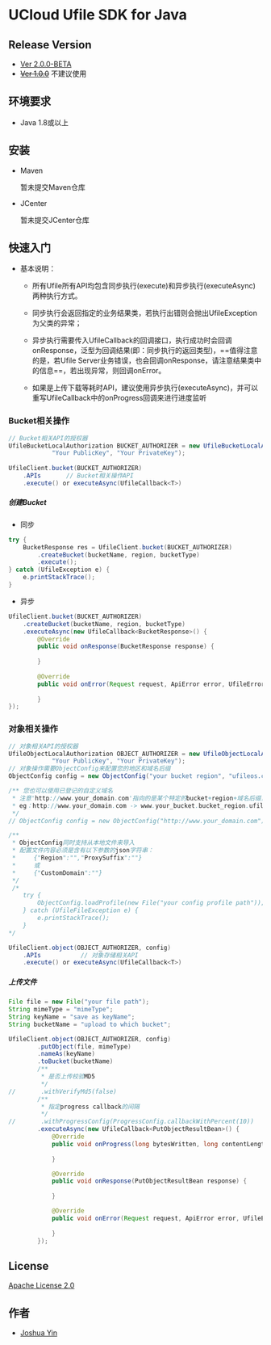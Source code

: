 # UCloud Ufile SDK for Java

## Release Version
- [Ver 2.0.0-BETA](https://github.com/ufilesdk-dev/ufile-javasdk)
- ~~[Ver 1.0.0](https://github.com/ufilesdk-dev/ufile-javasdk/tree/ver-1.0)~~ 不建议使用

## 环境要求
- Java 1.8或以上

## 安装
- Maven

    暂未提交Maven仓库

- JCenter

    暂未提交JCenter仓库

## 快速入门

- 基本说明：
    - 所有Ufile所有API均包含同步执行(execute)和异步执行(executeAsync)两种执行方式。
    
    - 同步执行会返回指定的业务结果类，若执行出错则会抛出UfileException为父类的异常；
    
    - 异步执行需要传入UfileCallback<T>的回调接口，执行成功时会回调onResponse，泛型<T>为回调结果(即：同步执行的返回类型)，==值得注意的是，若Ufile Server业务错误，也会回调onResponse，请注意结果类中的信息==，若出现异常，则回调onError。
    
    - 如果是上传下载等耗时API，建议使用异步执行(executeAsync)，并可以重写UfileCallback中的onProgress回调来进行进度监听

### Bucket相关操作
``` java
// Bucket相关API的授权器
UfileBucketLocalAuthorization BUCKET_AUTHORIZER = new UfileBucketLocalAuthorization(
            "Your PublicKey", "Your PrivateKey");
            
UfileClient.bucket(BUCKET_AUTHORIZER)
    .APIs       // Bucket相关操作API
    .execute() or executeAsync(UfileCallback<T>)
```
##### 创建Bucket

- 同步

``` java
try {
    BucketResponse res = UfileClient.bucket(BUCKET_AUTHORIZER)
        .createBucket(bucketName, region, bucketType)
        .execute();
} catch (UfileException e) {
    e.printStackTrace();
}
```
- 异步

``` java
UfileClient.bucket(BUCKET_AUTHORIZER)
    .createBucket(bucketName, region, bucketType)
    .executeAsync(new UfileCallback<BucketResponse>() {
        @Override
        public void onResponse(BucketResponse response) {
            
        }
    
        @Override
        public void onError(Request request, ApiError error, UfileErrorBean response) {
            
        }
});
```

### 对象相关操作
``` java
// 对象相关API的授权器
UfileObjectLocalAuthorization OBJECT_AUTHORIZER = new UfileObjectLocalAuthorization(
            "Your PublicKey", "Your PrivateKey");
// 对象操作需要ObjectConfig来配置您的地区和域名后缀
ObjectConfig config = new ObjectConfig("your bucket region", "ufileos.com");

/** 您也可以使用已登记的自定义域名
 * 注意'http://www.your_domain.com'指向的是某个特定的bucket+region+域名后缀，
 * eg：http://www.your_domain.com -> www.your_bucket.bucket_region.ufileos.com
 */
// ObjectConfig config = new ObjectConfig("http://www.your_domain.com");

/**
 * ObjectConfig同时支持从本地文件来导入
 * 配置文件内容必须是含有以下参数的json字符串：
 *     {"Region":"","ProxySuffix":""} 
 *     或
 *     {"CustomDomain":""}
 */
 /*
    try {
        ObjectConfig.loadProfile(new File("your config profile path"));
    } catch (UfileFileException e) {
        e.printStackTrace();
    }
*/

UfileClient.object(OBJECT_AUTHORIZER, config)
    .APIs           // 对象存储相关API
    .execute() or executeAsync(UfileCallback<T>)
```

##### 上传文件

``` java
File file = new File("your file path");
String mimeType = "mimeType";
String keyName = "save as keyName";
String bucketName = "upload to which bucket";

UfileClient.object(OBJECT_AUTHORIZER, config)
        .putObject(file, mimeType)
        .nameAs(keyName)
        .toBucket(bucketName)
        /**
         * 是否上传校验MD5
         */
//       .withVerifyMd5(false)
        /**
         * 指定progress callback的间隔
         */
//       .withProgressConfig(ProgressConfig.callbackWithPercent(10))
        .executeAsync(new UfileCallback<PutObjectResultBean>() {
            @Override
            public void onProgress(long bytesWritten, long contentLength) {
                
            }

            @Override
            public void onResponse(PutObjectResultBean response) {
                
            }

            @Override
            public void onError(Request request, ApiError error, UfileErrorBean response) {
                
            }
        });
```

## License
[Apache License 2.0](https://www.apache.org/licenses/LICENSE-2.0.html)

## 作者
- [Joshua Yin](https://github.com/joshuayin)

